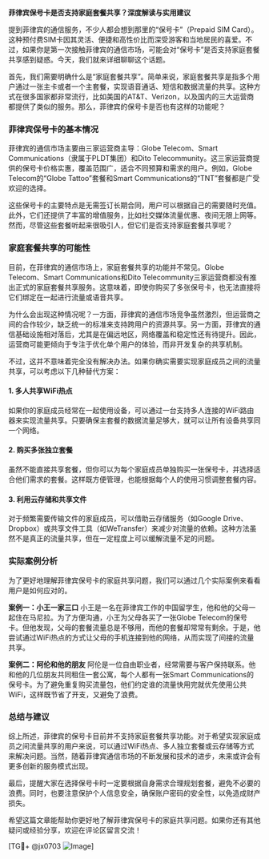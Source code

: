**菲律宾保号卡是否支持家庭套餐共享？深度解读与实用建议**

提到菲律宾的通信服务，不少人都会想到那里的“保号卡”（Prepaid SIM Card）。这种预付费SIM卡因其灵活、便捷和高性价比而深受游客和当地居民的喜爱。不过，如果你是第一次接触菲律宾的通信市场，可能会对“保号卡”是否支持家庭套餐共享感到疑惑。今天，我们就来详细聊聊这个话题。

首先，我们需要明确什么是“家庭套餐共享”。简单来说，家庭套餐共享是指多个用户通过一张主卡或者一个主套餐，实现语音通话、短信和数据流量的共享。这种方式在很多国家都非常流行，比如美国的AT&T、Verizon，以及国内的三大运营商都提供了类似的服务。那么，菲律宾的保号卡是否也有这样的功能呢？

### 菲律宾保号卡的基本情况

菲律宾的通信市场主要由三家运营商主导：Globe Telecom、Smart Communications（隶属于PLDT集团）和Dito Telecommunity。这三家运营商提供的保号卡价格实惠，覆盖范围广，适合不同预算和需求的用户。例如，Globe Telecom的“Globe Tattoo”套餐和Smart Communications的“TNT”套餐都是广受欢迎的选择。

这些保号卡的主要特点是无需签订长期合同，用户可以根据自己的需要随时充值。此外，它们还提供了丰富的增值服务，比如社交媒体流量优惠、夜间无限上网等。然而，尽管这些套餐听起来很吸引人，但它们是否支持家庭套餐共享呢？

### 家庭套餐共享的可能性

目前，在菲律宾的通信市场上，家庭套餐共享的功能并不常见。Globe Telecom、Smart Communications和Dito Telecommunity三家运营商都没有推出正式的家庭套餐共享服务。这意味着，即使你购买了多张保号卡，也无法直接将它们绑定在一起进行流量或语音共享。

为什么会出现这种情况呢？一方面，菲律宾的通信市场竞争虽然激烈，但运营商之间的合作较少，缺乏统一的标准来支持跨用户的资源共享。另一方面，菲律宾的通信基础设施相对落后，尤其是在偏远地区，网络覆盖和稳定性还有待提升。因此，运营商可能更倾向于专注于优化单个用户的体验，而非开发复杂的共享机制。

不过，这并不意味着完全没有解决办法。如果你确实需要实现家庭成员之间的流量共享，可以考虑以下几种替代方案：

#### 1. **多人共享WiFi热点**
   如果你的家庭成员经常在一起使用设备，可以通过一台支持多人连接的WiFi路由器来实现流量共享。只要确保主套餐的数据流量足够大，就可以让所有设备共享同一个网络。

#### 2. **购买多张独立套餐**
   虽然不能直接共享套餐，但你可以为每个家庭成员单独购买一张保号卡，并选择适合他们需求的套餐。这样既方便管理，也能根据每个人的使用习惯调整套餐内容。

#### 3. **利用云存储和共享文件**
   对于频繁需要传输文件的家庭成员，可以借助云存储服务（如Google Drive、Dropbox）或共享文件工具（如WeTransfer）来减少对流量的依赖。这种方法虽然不是真正的流量共享，但在一定程度上可以缓解流量不足的问题。

### 实际案例分析

为了更好地理解菲律宾保号卡的家庭共享问题，我们可以通过几个实际案例来看看用户是如何应对的。

**案例一：小王一家三口**
小王是一名在菲律宾工作的中国留学生，他和他的父母一起住在马尼拉。为了方便沟通，小王为父母各买了一张Globe Telecom的保号卡。但他发现，父母的套餐流量总是不够用，而他的套餐却常常有剩余。于是，他尝试通过WiFi热点的方式让父母的手机连接到他的网络，从而实现了间接的流量共享。

**案例二：阿伦和他的朋友**
阿伦是一位自由职业者，经常需要与客户保持联系。他和他的几位朋友共同租住一套公寓，每个人都有一张Smart Communications的保号卡。为了避免重复购买流量包，他们约定谁的流量快用完就优先使用公共WiFi，这样既节省了开支，又避免了浪费。

### 总结与建议

综上所述，菲律宾的保号卡目前并不支持家庭套餐共享功能。对于希望实现家庭成员之间流量共享的用户来说，可以通过WiFi热点、多人独立套餐或云存储等方式来解决问题。当然，随着菲律宾通信市场的不断发展和技术的进步，未来或许会有更多创新的服务模式出现。

最后，提醒大家在选择保号卡时一定要根据自身需求合理规划套餐，避免不必要的浪费。同时，也要注意保护个人信息安全，确保账户密码的安全性，以免造成财产损失。

希望这篇文章能帮助你更好地了解菲律宾保号卡的家庭共享问题。如果你还有其他疑问或经验分享，欢迎在评论区留言交流！

[TG💪+ @jx0703 ![Image](https://github.com/user-attachments/assets/dbca1d08-cadb-493c-b0ec-ad6f7a83f270)]